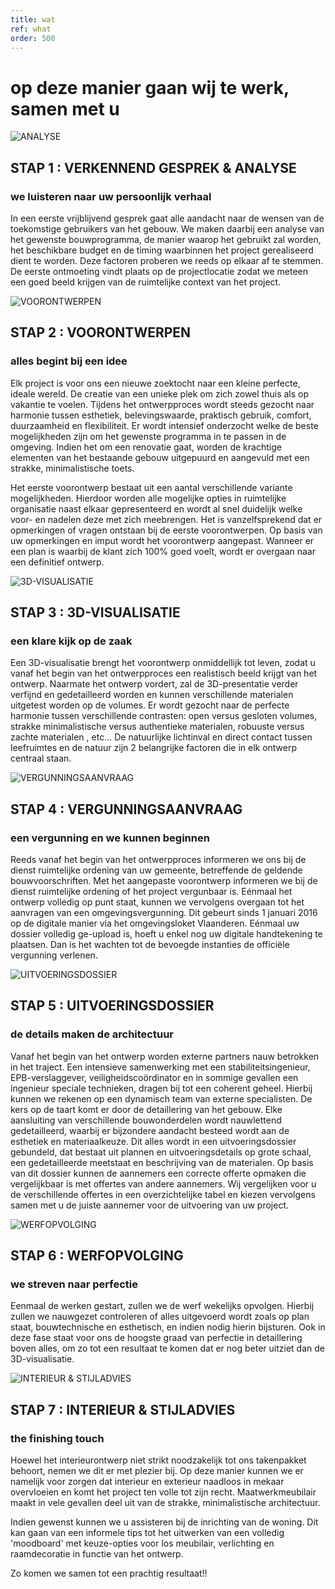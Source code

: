 ```yaml
---
title: wat
ref: what
order: 500
---
```


# op deze manier gaan wij te werk, samen met u ##

![ANALYSE](/assets/what/2018-architect-evelyne-en-patricia-hr-willemdeleeuw-17.jpg "ANALYSE")

## STAP 1 : VERKENNEND GESPREK & ANALYSE

### we luisteren naar uw persoonlijk verhaal

In een eerste vrijblijvend gesprek gaat alle aandacht naar de wensen van de toekomstige gebruikers van het gebouw. We maken daarbij een analyse van het gewenste bouwprogramma, de manier waarop het gebruikt zal worden, het beschikbare  budget en de timing waarbinnen het project gerealiseerd dient te worden. Deze factoren proberen we reeds op elkaar af te stemmen.
De eerste ontmoeting vindt  plaats op de projectlocatie zodat we meteen een goed beeld krijgen van de ruimtelijke context van het project.

![VOORONTWERPEN](/assets/what/voorontwerpplanneke.jpg "VOORONTWERPEN")

## STAP 2 : VOORONTWERPEN

### alles begint bij een idee

Elk project is voor ons een nieuwe zoektocht naar een kleine perfecte, ideale wereld. De creatie van een unieke plek om zich zowel thuis als op vakantie te voelen.
Tijdens het ontwerpproces wordt steeds gezocht naar harmonie tussen esthetiek, belevingswaarde, praktisch gebruik, comfort, duurzaamheid en flexibiliteit. Er wordt intensief onderzocht welke de beste mogelijkheden zijn om het gewenste programma in te passen in de omgeving.  Indien het om een renovatie gaat, worden de krachtige elementen van het bestaande gebouw uitgepuurd en aangevuld met een strakke, minimalistische toets. 

Het eerste voorontwerp bestaat uit een aantal verschillende variante mogelijkheden. Hierdoor worden alle mogelijke opties in ruimtelijke organisatie naast elkaar gepresenteerd en wordt al snel duidelijk welke voor- en nadelen deze met zich meebrengen. 
Het is vanzelfsprekend dat er opmerkingen of vragen ontstaan bij de eerste voorontwerpen. Op basis van uw opmerkingen en imput wordt het voorontwerp aangepast. Wanneer er een plan is waarbij de klant zich 100% goed voelt, wordt er overgaan naar een definitief ontwerp.

![3D-VISUALISATIE](/assets/what/1601-foto-04.jpg "3D-VISUALISATIE")

## STAP 3 : 3D-VISUALISATIE

### een klare kijk op de zaak

Een 3D-visualisatie brengt het voorontwerp onmiddellijk tot leven, zodat u vanaf het begin van het ontwerpproces een realistisch beeld krijgt van het ontwerp. Naarmate het ontwerp vordert, zal de 3D-presentatie verder verfijnd en gedetailleerd worden en kunnen verschillende materialen uitgetest worden op de volumes.
Er wordt gezocht naar de perfecte harmonie tussen verschillende contrasten:  open versus gesloten volumes, strakke minimalistische versus authentieke materialen, robuuste versus zachte materialen , etc... 
De natuurlijke lichtinval  en direct contact tussen leefruimtes en de natuur zijn 2 belangrijke factoren die in elk ontwerp centraal staan.

![VERGUNNINGSAANVRAAG](/assets/what/stedenbouwkundige-vergunning-640.jpg "VERGUNNINGSAANVRAAG")

## STAP 4 : VERGUNNINGSAANVRAAG

### een vergunning en we kunnen beginnen

Reeds vanaf het begin van het ontwerpproces  informeren we ons bij de dienst ruimtelijke ordening van uw gemeente, betreffende de geldende bouwvoorschriften.
Met het aangepaste voorontwerp  informeren we  bij de dienst ruimtelijke ordening of het project vergunbaar is.
Eénmaal het ontwerp volledig op punt staat, kunnen we vervolgens overgaan tot het aanvragen van een omgevingsvergunning. Dit gebeurt sinds 1 januari 2016 op de digitale manier via het omgevingsloket Vlaanderen. Eénmaal uw dossier volledig ge-upload is, hoeft u enkel nog uw digitale handtekening te plaatsen. Dan is het wachten tot de bevoegde instanties de officiële vergunning verlenen.

![UITVOERINGSDOSSIER](/assets/what/detail-website.jpg "UITVOERINGSDOSSIER")

## STAP 5 : UITVOERINGSDOSSIER

### de details maken de architectuur

Vanaf het begin van het ontwerp worden externe partners nauw betrokken in het traject. Een intensieve samenwerking met een stabiliteitsingenieur, EPB-verslaggever, veiligheidscoördinator en in sommige gevallen een ingenieur speciale technieken, dragen bij tot een coherent geheel. Hierbij kunnen we rekenen op een dynamisch team van externe specialisten.
De kers op de taart komt er door de detaillering van het gebouw. Elke aansluiting van verschillende bouwonderdelen wordt nauwlettend gedetailleerd, waarbij er bijzondere aandacht besteed wordt aan de esthetiek en materiaalkeuze.
Dit alles wordt in een uitvoeringsdossier gebundeld, dat bestaat uit plannen en uitvoeringsdetails op grote schaal, een gedetailleerde meetstaat en beschrijving van de materialen. Op basis van dit dossier kunnen de aannemers een correcte offerte opmaken die vergelijkbaar is met offertes van andere aannemers. Wij vergelijken voor u de verschillende offertes  in een overzichtelijke tabel en kiezen vervolgens samen met u de juiste aannemer voor de uitvoering van uw project.

![WERFOPVOLGING](/assets/what/werf.jpg "WERFOPVOLGING")

## STAP 6 : WERFOPVOLGING

### we streven naar perfectie

Eenmaal de werken gestart, zullen we de werf wekelijks opvolgen. Hierbij zullen we nauwgezet controleren of alles uitgevoerd wordt zoals op plan staat, bouwtechnische en esthetisch, en indien nodig hierin bijsturen. Ook in deze fase staat voor ons de hoogste graad van perfectie in detaillering boven alles, om zo tot een resultaat te komen dat er nog beter uitziet dan de 3D-visualisatie.

![INTERIEUR & STIJLADVIES](/assets/what/interieur-stijladvies.jpg "INTERIEUR & STIJLADVIES")

## STAP 7 : INTERIEUR & STIJLADVIES

### the finishing touch

Hoewel het interieurontwerp niet strikt noodzakelijk tot ons takenpakket behoort, nemen we dit er met plezier bij. Op deze manier kunnen we er namelijk voor zorgen dat interieur en exterieur naadloos in mekaar overvloeien en komt het project ten volle tot zijn recht.  Maatwerkmeubilair maakt in vele gevallen deel uit van de strakke, minimalistische architectuur.

Indien gewenst kunnen we u assisteren bij de inrichting van de woning. Dit kan gaan van een informele tips tot het uitwerken van een volledig 'moodboard' met keuze-opties voor los meubilair, verlichting en raamdecoratie in functie van het ontwerp.

Zo komen we samen tot een prachtig resultaat!!
